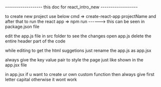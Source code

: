 ------------------- this doc for react_intro_new -------------------

 to create new project use below cmd
 => create-react-app projectName
 and after that to run the react app 
 => npm run  ------> this can be seen in package.json file

 edit the app.js file in src folder to see the changes 
 open app.js delete the entire header part of the code  

 while editing to get the html suggetions just rename the app.js as app.jsx 

 always give the key value pair to style the page just like shown in the app.jsx file

 in app.jsx if u want to create ur own custom function then always give first letter capital otherwise it wont work